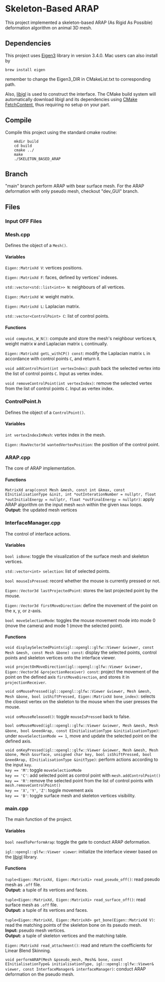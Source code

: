 # Skeleton-Based ARAP

This project implemented a skeleton-based ARAP (As Rigid As Possible) deformation algorithm on animal 3D mesh.

## Dependencies
This project uses [Eigen3](https://gitlab.com/libeigen/eigen) library in version 3.4.0. 
Mac users can also install by 
```
brew install eigen
```
remember to change the Eigen3_DIR in CMakeList.txt to corresponding path.

Also, [libigl](https://github.com/libigl/libigl) is used to construct the interface. 
The CMake build system will automatically download libigl and its dependencies using [CMake FetchContent](https://cmake.org/cmake/help/latest/module/FetchContent.html), thus requiring no setup on your part.

## Compile

Compile this project using the standard cmake routine:

```
    mkdir build
    cd build
    cmake ../
    make
    ./SKELETON_BASED_ARAP
```
## Branch
"main" branch perform ARAP with bear surface mesh.
For the ARAP deformation with only pseudo mesh, checkout "dev_GUI" branch.

## Files

### Input OFF Files

### Mesh.cpp

Defines the object of a `Mesh()`.

#### Variables

`Eigen::MatrixXd V`: vertices positions.

`Eigen::MatrixXd F`: faces, defined by vertices' indexes.

`std::vector<std::list<int>> N`: neighbours of all vertices.

`Eigen::MatrixXd W`: weight matrix.

`Eigen::MatrixXd L`: Laplacian matrix.

`std::vector<ControlPoint> C`: list of control points.

#### Functions

`void computeL_W_N()`: compute and store the mesh's neighbour vertices `N`, weight matrix `W` and Laplacian matrix `L` continually.

`Eigen::MatrixXd getL_withCP() const`: modify the Laplacian matrix `L` in accordance with control points `C`, and return it.

`void addControlPoint(int vertexIndex)`: push back the selected vertex into the list of control points `C`. Input as vertex index.

`void removeControlPoint(int vertexIndex)`: remove the selected vertex from the list of control points `C`. Input as vertex index.

### ControlPoint.h

Defines the object of a `ControlPoint()`.

#### Variables

`int vertexIndexInMesh`: vertex index in the mesh.

`Eigen::RowVector3d wantedVertexPosition`: the position of the control point.

### ARAP.cpp

The core of ARAP implementation.

#### Functions

`MatrixXd arap(const Mesh &mesh, const int &kmax, const EInitialisationType &init, int *outInterationNumber = nullptr, float *outInitialEnergy = nullptr, float *outFinalEnergy = nullptr)`: apply ARAP algorithm on the input mesh `mesh` within the given `kmax` loops.  
**Output:** the updated mesh vertices 

### InterfaceManager.cpp

The control of interface actions.

#### Variables

`bool isBone`: toggle the visualization of the surface mesh and skeleton vertices.

`std::vector<int> selection`: list of selected points.

`bool mouseIsPressed`: record whether the mouse is currently pressed or not.

`Eigen::Vector3d lastProjectedPoint`: stores the last projected point by the mouse.

`Eigen::Vector3d firstMoveDirection`: define the movement of the point on the x, y, or z-axis.

`bool moveSelectionMode`: toggles the mouse movement mode into mode 0 (move the camera) and mode 1 (move the selected point).

#### Functions

`void displaySelectedPoints(igl::opengl::glfw::Viewer &viewer, const Mesh &mesh, const Mesh &bone) const`: display the selected points, control points and skeleton vertices onto the interface viewer.

`void projectOnMoveDirection(igl::opengl::glfw::Viewer &viewer, Eigen::Vector3d &projectionReceiver) const`: project the movement of the point on the defined axis `firstMoveDirection`, and stores it in `projectionReceiver`.

`void onMousePressed(igl::opengl::glfw::Viewer &viewer, Mesh &mesh, Mesh &bone, bool isShiftPressed, Eigen::MatrixXd bone_index)`: selects the closest vertex on the skeleton to the mouse when the user presses the mouse.

`void onMouseReleased()`: toggle `mouseIsPressed` back to false.

`bool onMouseMoved(igl::opengl::glfw::Viewer &viewer, Mesh &mesh, Mesh &bone, bool &needArap, const EInitialisationType &initialisationType)`: under `moveSelectionMode == 1`, move and update the selected point on the defined axis.

`void onKeyPressed(igl::opengl::glfw::Viewer &viewer, Mesh &mesh, Mesh &bone, Mesh &surface, unsigned char key, bool isShiftPressed, bool &needArap, EInitialisationType &initType)`: perform actions according to the input `key`.  
`key == 'M'`: toggle `moveSelectionMode`  
`key == 'C'`: add selected point as control point with `mesh.addControlPoint()`  
`key == 'R'`: remove the selected point from the list of control points with `mesh.removeControlPoint()`  
`key == 'X'`, `'Y'`, `'Z'`: toggle movement axis  
`key == 'B'`: toggle surface mesh and skeleton vertices visibility.

### main.cpp

The main function of the project.

#### Variables

`bool needToPerformArap`: toggle the gate to conduct ARAP deformation.

`igl::opengl::glfw::Viewer viewer`: initialize the interface viewer based on the [libigl](https://github.com/libigl/libigl) library.

#### Functions

`tuple<Eigen::MatrixXd, Eigen::MatrixXi> read_pseudo_off()`: read pseudo mesh as `.off` file.  
**Output:** a tuple of its vertices and faces.

`tuple<Eigen::MatrixXd, Eigen::MatrixXi> read_surface_off()`: read surface mesh as `.off` file.  
**Output:** a tuple of its vertices and faces.

`tuple<Eigen::MatrixXd, Eigen::MatrixXd> get_bone(Eigen::MatrixXd V)`: read the matching points of the skeleton bone on its pseudo mesh.  
**Input:** pseudo mesh vertices.  
**Output:** a tuple of skeleton vertices and the matching table.

`Eigen::MatrixXd read_attachment()`: read and return the coefficients for Linear Blend Skinning.

`void performARAP(Mesh &pseudo_mesh, Mesh& bone, const EInitialisationType& initialisationType, igl::opengl::glfw::Viewer& viewer, const InterfaceManager& interfaceManager)`: conduct ARAP deformation on the pseudo mesh.
